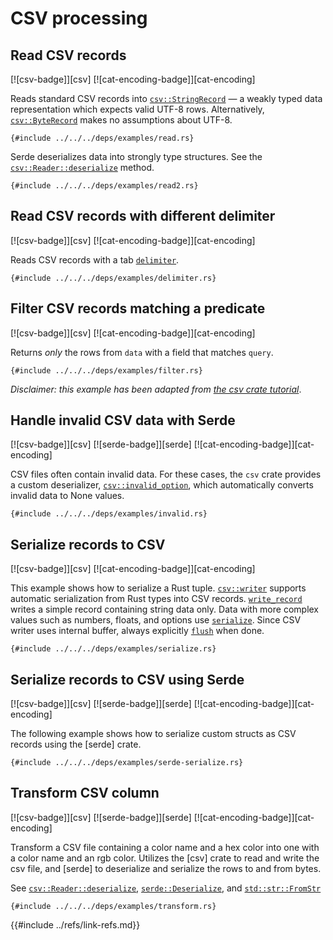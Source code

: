 # CSV processing

## Read CSV records

[![csv-badge]][csv] [![cat-encoding-badge]][cat-encoding]

Reads standard CSV records into [`csv::StringRecord`] — a weakly typed
data representation which expects valid UTF-8 rows. Alternatively,
[`csv::ByteRecord`] makes no assumptions about UTF-8.

```rust,editable
{#include ../../../deps/examples/read.rs}
```

Serde deserializes data into strongly type structures. See the
[`csv::Reader::deserialize`] method.

```rust,editable
{#include ../../../deps/examples/read2.rs}
```

## Read CSV records with different delimiter

[![csv-badge]][csv] [![cat-encoding-badge]][cat-encoding]

Reads CSV records with a tab [`delimiter`].

```rust,editable
{#include ../../../deps/examples/delimiter.rs}
```

## Filter CSV records matching a predicate

[![csv-badge]][csv] [![cat-encoding-badge]][cat-encoding]

Returns _only_ the rows from `data` with a field that matches `query`.

```rust,editable
{#include ../../../deps/examples/filter.rs}
```

_Disclaimer: this example has been adapted from [the csv crate tutorial](https://docs.rs/csv/*/csv/tutorial/index.html#filter-by-search)_.

## Handle invalid CSV data with Serde

[![csv-badge]][csv] [![serde-badge]][serde] [![cat-encoding-badge]][cat-encoding]

CSV files often contain invalid data. For these cases, the `csv` crate
provides a custom deserializer, [`csv::invalid_option`], which automatically
converts invalid data to None values.

```rust,editable
{#include ../../../deps/examples/invalid.rs}
```

## Serialize records to CSV

[![csv-badge]][csv] [![cat-encoding-badge]][cat-encoding]

This example shows how to serialize a Rust tuple. [`csv::writer`] supports automatic
serialization from Rust types into CSV records. [`write_record`] writes
a simple record containing string data only. Data with more complex values
such as numbers, floats, and options use [`serialize`]. Since CSV
writer uses internal buffer, always explicitly [`flush`] when done.

```rust,editable
{#include ../../../deps/examples/serialize.rs}
```

## Serialize records to CSV using Serde

[![csv-badge]][csv] [![serde-badge]][serde] [![cat-encoding-badge]][cat-encoding]

The following example shows how to serialize custom structs as CSV records using
the [serde] crate.

```rust,editable
{#include ../../../deps/examples/serde-serialize.rs}
```

## Transform CSV column

[![csv-badge]][csv] [![serde-badge]][serde] [![cat-encoding-badge]][cat-encoding]

Transform a CSV file containing a color name and a hex color into one with a
color name and an rgb color.  Utilizes the [csv] crate to read and write the
csv file, and [serde] to deserialize and serialize the rows to and from bytes.

See [`csv::Reader::deserialize`], [`serde::Deserialize`], and [`std::str::FromStr`]

```rust,editable
{#include ../../../deps/examples/transform.rs}
```

[`csv::ByteRecord`]: https://docs.rs/csv/*/csv/struct.ByteRecord.html
[`csv::Reader::deserialize`]: https://docs.rs/csv/*/csv/struct.Reader.html#method.deserialize
[`csv::StringRecord`]: https://docs.rs/csv/*/csv/struct.StringRecord.html
[`delimiter`]: https://docs.rs/csv/1.0.0-beta.3/csv/struct.ReaderBuilder.html#method.delimiter
[`csv::Writer`]: https://docs.rs/csv/*/csv/struct.Writer.html
[`flush`]: https://docs.rs/csv/*/csv/struct.Writer.html#method.flush
[`serialize`]: https://docs.rs/csv/*/csv/struct.Writer.html#method.serialize
[`write_record`]: https://docs.rs/csv/*/csv/struct.Writer.html#method.write_record
[`csv::invalid_option`]: https://docs.rs/csv/*/csv/fn.invalid_option.html
[`serde::Deserialize`]: https://docs.rs/serde/\*/serde/trait.Deserialize.html
[`std::str::FromStr`]: https://doc.rust-lang.org/std/str/trait.FromStr.html
{{#include ../refs/link-refs.md}}

